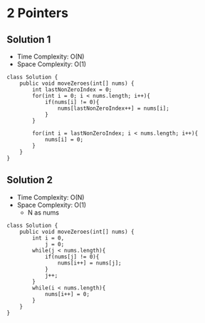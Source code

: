 # 2 Pointers
## Solution 1
* Time Complexity: O(N)
* Space Complexity: O(1)
```
class Solution {
    public void moveZeroes(int[] nums) {
        int lastNonZeroIndex = 0;
        for(int i = 0; i < nums.length; i++){
            if(nums[i] != 0){
                nums[lastNonZeroIndex++] = nums[i];
            }
        }
        
        for(int i = lastNonZeroIndex; i < nums.length; i++){
            nums[i] = 0;
        }
    }
}
```
## Solution 2
* Time Complexity: O(N)
* Space Complexity: O(1)
	* N as nums
```
class Solution {
    public void moveZeroes(int[] nums) {
        int i = 0,
            j = 0;
        while(j < nums.length){
            if(nums[j] != 0){
                nums[i++] = nums[j];
            }
            j++;
        }
        while(i < nums.length){
            nums[i++] = 0;
        }
    }
}
```
